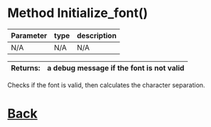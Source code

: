 # Method Initialize_font()

| Parameter   |  type   |              description                   |
|--           |       --|--                                          |
|   N/A      | N/A  |      N/A      |

| Returns:  | a debug message if the font is not valid |
|--         |                             --|

Checks if the font is valid, then calculates the character separation.

# [Back](https://github.com/Ced30/GML-GUI-Library-GGL-Documentation/blob/main/API/Common_Methods.md)
